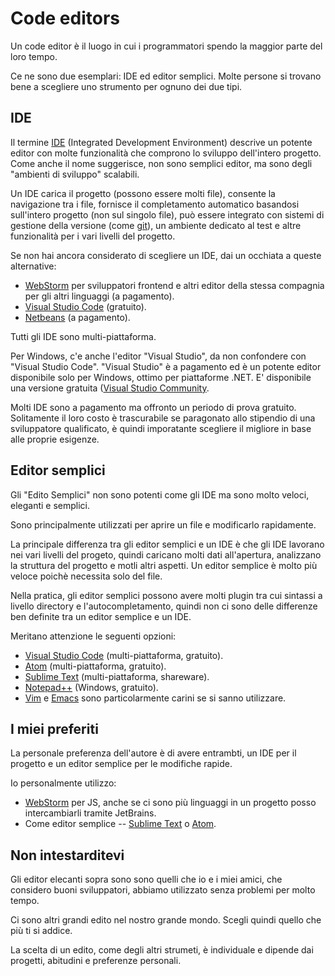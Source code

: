 # Code editors

Un code editor è il luogo in cui i programmatori spendo la maggior parte del loro tempo.

Ce ne sono due esemplari: IDE ed editor semplici. Molte persone si trovano bene a scegliere uno strumento per ognuno dei due tipi.

## IDE

Il termine [IDE](https://en.wikipedia.org/wiki/Integrated_development_environment) (Integrated Development Environment) descrive un potente editor con molte funzionalità che comprono lo sviluppo dell'intero progetto. Come anche il nome suggerisce, non sono semplici editor, ma sono degli "ambienti di sviluppo" scalabili.

Un IDE carica il progetto (possono essere molti file), consente la navigazione tra i file, fornisce il completamento automatico basandosi sull'intero progetto (non sul singolo file), può essere integrato con sistemi di gestione della versione (come [git](https://git-scm.com/)), un ambiente dedicato al test e altre funzionalità per i vari livelli del progetto.

Se non hai ancora considerato di scegliere un IDE, dai un occhiata a queste alternative:

- [WebStorm](http://www.jetbrains.com/webstorm/) per sviluppatori frontend e altri editor della stessa compagnia per gli altri linguaggi (a pagamento).
- [Visual Studio Code](https://code.visualstudio.com/) (gratuito).
- [Netbeans](http://netbeans.org/) (a pagamento).

Tutti gli IDE sono multi-piattaforma.

Per Windows, c'e anche l'editor "Visual Studio", da non confondere con "Visual Studio Code". "Visual Studio" è a pagamento ed è un potente editor disponibile solo per Windows, ottimo per piattaforme .NET. E' disponibile una versione gratuita ([Visual Studio Community](https://www.visualstudio.com/vs/community/).

Molti IDE sono a pagamento ma offronto un periodo di prova gratuito. Solitamente il loro costo è trascurabile se paragonato allo stipendio di una sviluppatore qualificato, è quindi imporatante scegliere il migliore in base alle proprie esigenze.

## Editor semplici

Gli "Edito Semplici"  non sono potenti come gli IDE ma sono molto veloci, eleganti e semplici.

Sono principalmente utilizzati per aprire un file e modificarlo rapidamente.

La principale differenza tra gli editor semplici e un IDE è che gli IDE lavorano nei vari livelli del progeto, quindi caricano molti dati all'apertura, analizzano la struttura del progetto e motli altri aspetti. Un editor semplice è molto più veloce poichè necessita solo del file.

Nella pratica, gli editor semplici possono avere molti plugin tra cui sintassi a livello directory e l'autocompletamento, quindi non ci sono delle differenze ben definite tra un editor semplice e un IDE.

Meritano attenzione le seguenti opzioni:

- [Visual Studio Code](https://code.visualstudio.com/) (multi-piattaforma, gratuito).
- [Atom](https://atom.io/) (multi-piattaforma, gratuito).
- [Sublime Text](http://www.sublimetext.com) (multi-piattaforma, shareware).
- [Notepad++](https://notepad-plus-plus.org/) (Windows, gratuito).
- [Vim](http://www.vim.org/) e [Emacs](https://www.gnu.org/software/emacs/) sono particolarmente carini se si sanno utilizzare.

## I miei preferiti

La personale preferenza dell'autore è di avere entrambti, un IDE per il progetto e un editor semplice per le modifiche rapide.

Io personalmente utilizzo:

- [WebStorm](http://www.jetbrains.com/webstorm/) per JS, anche se ci sono più linguaggi in un progetto posso intercambiarli tramite JetBrains.
- Come editor semplice -- [Sublime Text](http://www.sublimetext.com) o [Atom](https://atom.io/).

## Non intestarditevi

Gli editor elecanti sopra sono sono quelli che io e i miei amici, che considero buoni sviluppatori, abbiamo utilizzato senza problemi per molto tempo.

Ci sono altri grandi edito nel nostro grande mondo. Scegli quindi quello che più ti si addice.

La scelta di un edito, come degli altri strumeti, è individuale e dipende dai progetti, abitudini e preferenze personali.
